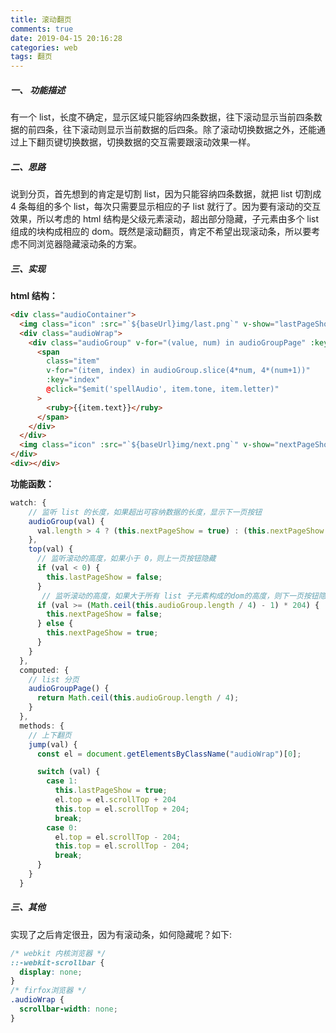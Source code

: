 ```yaml
---
title: 滚动翻页
comments: true
date: 2019-04-15 20:16:28
categories: web
tags: 翻页
---
```


##### 一、 功能描述

有一个 list，长度不确定，显示区域只能容纳四条数据，往下滚动显示当前四条数据的前四条，往下滚动则显示当前数据的后四条。除了滚动切换数据之外，还能通过上下翻页键切换数据，切换数据的交互需要跟滚动效果一样。

##### 二、思路

说到分页，首先想到的肯定是切割 list，因为只能容纳四条数据，就把 list 切割成 4 条每组的多个 list，每次只需要显示相应的子 list 就行了。因为要有滚动的交互效果，所以考虑的 html 结构是父级元素滚动，超出部分隐藏，子元素由多个 list 组成的块构成相应的 dom。既然是滚动翻页，肯定不希望出现滚动条，所以要考虑不同浏览器隐藏滚动条的方案。

##### 三、实现

**html 结构：**

```html
<div class="audioContainer">
  <img class="icon" :src="`${baseUrl}img/last.png`" v-show="lastPageShow" @click="jump(0)" />
  <div class="audioWrap">
    <div class="audioGroup" v-for="(value, num) in audioGroupPage" :key="num">
      <span
        class="item"
        v-for="(item, index) in audioGroup.slice(4*num, 4*(num+1))"
        :key="index"
        @click="$emit('spellAudio', item.tone, item.letter)"
      >
        <ruby>{{item.text}}</ruby>
      </span>
    </div>
  </div>
  <img class="icon" :src="`${baseUrl}img/next.png`" v-show="nextPageShow" @click="jump(1)" />
</div>
<div></div>
```

**功能函数：**

```js
watch: {
    // 监听 list 的长度，如果超出可容纳数据的长度，显示下一页按钮
    audioGroup(val) {
      val.length > 4 ? (this.nextPageShow = true) : (this.nextPageShow = false);
    },
    top(val) {
      // 监听滚动的高度，如果小于 0，则上一页按钮隐藏
      if (val < 0) {
        this.lastPageShow = false;
      }
       // 监听滚动的高度，如果大于所有 list 子元素构成的dom的高度，则下一页按钮隐藏，否则显示
      if (val >= (Math.ceil(this.audioGroup.length / 4) - 1) * 204) {
        this.nextPageShow = false;
      } else {
        this.nextPageShow = true;
      }
    }
  },
  computed: {
    // list 分页
    audioGroupPage() {
      return Math.ceil(this.audioGroup.length / 4);
    }
  },
  methods: {
    // 上下翻页
    jump(val) {
      const el = document.getElementsByClassName("audioWrap")[0];

      switch (val) {
        case 1:
          this.lastPageShow = true;
          el.top = el.scrollTop + 204
          this.top = el.scrollTop + 204;
          break;
        case 0:
          el.top = el.scrollTop - 204;
          this.top = el.scrollTop - 204;
          break;
      }
    }
  }
```

##### 三、其他

实现了之后肯定很丑，因为有滚动条，如何隐藏呢？如下:

```css
/* webkit 内核浏览器 */
::-webkit-scrollbar {
  display: none;
}
/* firfox浏览器 */
.audioWrap {
  scrollbar-width: none;
}
```

